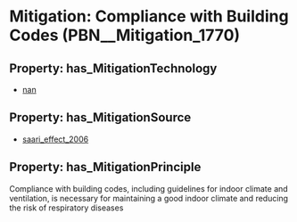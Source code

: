 # Mitigation: __Compliance with Building Codes__ (PBN__Mitigation_1770)

## Property: has_MitigationTechnology

* [nan](../Technology/PBN__Technology_22)

## Property: has_MitigationSource

* [saari_effect_2006](../Article/PBN__Article_223)

## Property: has_MitigationPrinciple

Compliance with building codes, including guidelines for indoor climate and ventilation, is necessary for maintaining a good indoor climate and reducing the risk of respiratory diseases

